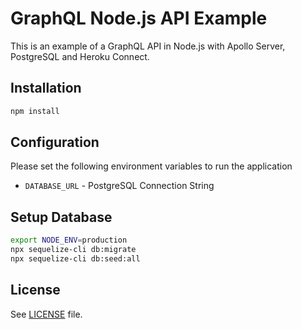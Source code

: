 # GraphQL Node.js API Example

This is an example of a GraphQL API in Node.js with Apollo Server, PostgreSQL and Heroku Connect.

## Installation

``` sh
npm install
```

## Configuration

Please set the following environment variables to run the application

* `DATABASE_URL` - PostgreSQL Connection String

## Setup Database

``` sh
export NODE_ENV=production
npx sequelize-cli db:migrate
npx sequelize-cli db:seed:all
```
## License

See [LICENSE](LICENSE) file.

